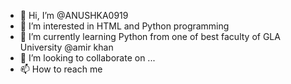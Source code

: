 - 👋 Hi, I’m @ANUSHKA0919
- 👀 I’m interested in HTML and Python programming 
- 🌱 I’m currently learning Python from one of best faculty of GLA University @amir khan
- 💞️ I’m looking to collaborate on ...
- 📫 How to reach me  

<!---
ANUSHKA0919/ANUSHKA0919 is a ✨ special ✨ repository because its `README.md` (this file) appears on your GitHub profile.
You can click the Preview link to take a look at your changes.
--->

